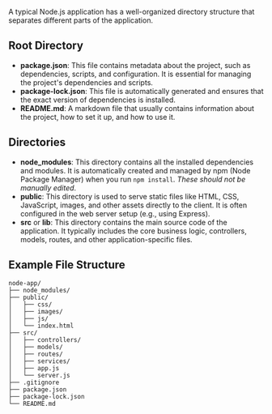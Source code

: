 A typical Node.js application has a well-organized directory structure that separates different parts of the application.

## Root Directory
- **package.json**: This file contains metadata about the project, such as dependencies, scripts, and configuration. It is essential for managing the project's dependencies and scripts.
- **package-lock.json**: This file is automatically generated and ensures that the exact version of dependencies is installed.
- **README.md**: A markdown file that usually contains information about the project, how to set it up, and how to use it.

## Directories
- **node_modules**: This directory contains all the installed dependencies and modules. It is automatically created and managed by npm (Node Package Manager) when you run `npm install`. *These should not be manually edited*.
- **public**: This directory is used to serve static files like HTML, CSS, JavaScript, images, and other assets directly to the client. It is often configured in the web server setup (e.g., using Express).
- **src** or **lib**: This directory contains the main source code of the application. It typically includes the core business logic, controllers, models, routes, and other application-specific files.

## Example File Structure
```plaintext
node-app/
├── node_modules/
├── public/
│   ├── css/
│   ├── images/
│   ├── js/
│   └── index.html
├── src/
│   ├── controllers/
│   ├── models/
│   ├── routes/
│   ├── services/
│   ├── app.js
│   └── server.js
├── .gitignore
├── package.json
├── package-lock.json
└── README.md
```
